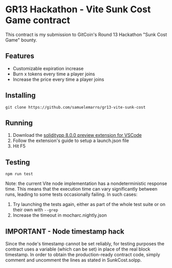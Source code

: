 # GR13 Hackathon - Vite Sunk Cost Game contract

This contract is my submission to GitCoin's Round 13 Hackathon "Sunk Cost Game" bounty.

## Features

- Customizable expiration increase
- Burn x tokens every time a player joins
- Increase the price every time a player joins

## Installing

`git clone https://github.com/samuelemarro/gr13-vite-sunk-cost`

## Running

1. Download the [soliditypp 8.0.0 preview extension for VSCode](https://marketplace.visualstudio.com/items?itemName=ViteLabs.solppdebugger)
2. Follow the extension's guide to setup a launch.json file
3. Hit F5

## Testing

`npm run test`

Note: the current Vite node implementation has a nondeterministic response time. This means that the execution time can vary significantly between runs, leading to
some tests occasionally failing. In such cases:
1. Try launching the tests again, either as part of the whole test suite or on their own with `--grep`
2. Increase the timeout in mocharc.nightly.json

## IMPORTANT - Node timestamp hack

Since the node's timestamp cannot be set reliably, for testing purposes the contract uses a variable (which can be set) in place of the real block timestamp.
In order to obtain the production-ready contract code, simply comment and uncomment the lines as stated in SunkCost.solpp.